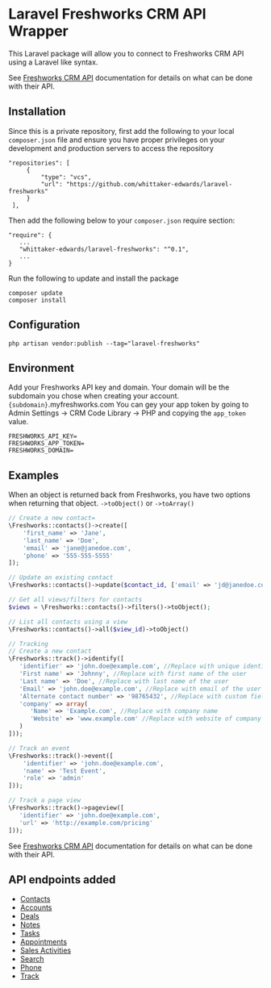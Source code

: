 # Laravel Freshworks CRM API Wrapper

This Laravel package will allow you to connect to Freshworks CRM API using a Laravel like syntax.

See [Freshworks CRM API](https://developers.freshworks.com/crm/api) documentation for details on what can be done with their API.

## Installation

Since this is a private repository, first add the following to your local `composer.json` file and ensure you have proper privileges on your development and production servers to access the repository
```shell
"repositories": [
     { 
         "type": "vcs", 
         "url": "https://github.com/whittaker-edwards/laravel-freshworks"
     }
 ],
```

Then add the following below to your `composer.json` require section:
```shell
"require": {
   ...
   "whittaker-edwards/laravel-freshworks": "^0.1",
   ...
}
```

Run the following to update and install the package
```shell
composer update
composer install
```

## Configuration

```shell
php artisan vendor:publish --tag="laravel-freshworks"
```

## Environment

Add your Freshworks API key and domain. 
Your domain will be the subdomain you chose when creating your account. `{subdomain}`.myfreshworks.com
You can gey your app token by going to Admin Settings -> CRM Code Library -> PHP and copying the `app_token` value.

```
FRESHWORKS_API_KEY=
FRESHWORKS_APP_TOKEN=
FRESHWORKS_DOMAIN=
```

## Examples

When an object is returned back from Freshworks, you have two options when returning that object. `->toObject()` or `->toArray()`

```php
// Create a new contact=
\Freshworks::contacts()->create([
    'first_name' => 'Jane',
    'last_name' => 'Doe',
    'email' => 'jane@janedoe.com',
    'phone' => '555-555-5555'
]);

// Update an existing contact
\Freshworks::contacts()->update($contact_id, ['email' => 'jd@janedoe.com']);

// Get all views/filters for contacts
$views = \Freshworks::contacts()->filters()->toObject();

// List all contacts using a view
\Freshworks::contacts()->all($view_id)->toObject()

// Tracking
// Create a new contact
\Freshworks::track()->identify([
   'identifier' => 'john.doe@example.com', //Replace with unique identifier
   'First name' => 'Johnny', //Replace with first name of the user
   'Last name' => 'Doe', //Replace with last name of the user
   'Email' => 'john.doe@example.com', //Replace with email of the user
   'Alternate contact number' => '98765432', //Replace with custom field
   'company' => array(
      'Name' => 'Example.com', //Replace with company name
      'Website' => 'www.example.com' //Replace with website of company
   )
]));

// Track an event
\Freshworks::track()->event([
    'identifier' => 'john.doe@example.com',
    'name' => 'Test Event',
    'role' => 'admin'
]));

// Track a page view
\Freshworks::track()->pageview([
   'identifier' => 'john.doe@example.com',
   'url' => 'http://example.com/pricing'
]));
```

See [Freshworks CRM API](https://developers.freshworks.com/crm/api) documentation for details on what can be done with their API.

## API endpoints added

- [Contacts](https://developers.freshworks.com/crm/api/#contacts)
- [Accounts](https://developers.freshworks.com/crm/api/#accounts)
- [Deals](https://developers.freshworks.com/crm/api/#deals)
- [Notes](https://developers.freshworks.com/crm/api/#notes)
- [Tasks](https://developers.freshworks.com/crm/api/#tasks)
- [Appointments](https://developers.freshworks.com/crm/api/#appointments)
- [Sales Activities](https://developers.freshworks.com/crm/api/#sales-activities)
- [Search](https://developers.freshworks.com/crm/api/#search)
- [Phone](https://developers.freshworks.com/crm/api/#phone)
- [Track](https://teamamplitude.myfreshworks.com/crm/sales/settings/integrations/freshsales-web/3)
